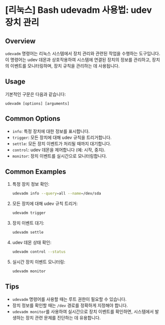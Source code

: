 # [리눅스] Bash udevadm 사용법: udev 장치 관리

## Overview
`udevadm` 명령어는 리눅스 시스템에서 장치 관리와 관련된 작업을 수행하는 도구입니다. 이 명령어는 udev 데몬과 상호작용하여 시스템에 연결된 장치의 정보를 관리하고, 장치의 이벤트를 모니터링하며, 장치 규칙을 관리하는 데 사용됩니다.

## Usage
기본적인 구문은 다음과 같습니다:
```
udevadm [options] [arguments]
```

## Common Options
- `info`: 특정 장치에 대한 정보를 표시합니다.
- `trigger`: 모든 장치에 대해 udev 규칙을 트리거합니다.
- `settle`: 모든 장치 이벤트가 처리될 때까지 대기합니다.
- `control`: udev 데몬을 제어합니다 (예: 시작, 중지).
- `monitor`: 장치 이벤트를 실시간으로 모니터링합니다.

## Common Examples
1. 특정 장치 정보 확인:
   ```bash
   udevadm info --query=all --name=/dev/sda
   ```

2. 모든 장치에 대해 udev 규칙 트리거:
   ```bash
   udevadm trigger
   ```

3. 장치 이벤트 대기:
   ```bash
   udevadm settle
   ```

4. udev 데몬 상태 확인:
   ```bash
   udevadm control --status
   ```

5. 실시간 장치 이벤트 모니터링:
   ```bash
   udevadm monitor
   ```

## Tips
- `udevadm` 명령어를 사용할 때는 루트 권한이 필요할 수 있습니다.
- 장치 정보를 확인할 때는 `/dev` 경로를 정확하게 지정해야 합니다.
- `udevadm monitor`를 사용하여 실시간으로 장치 이벤트를 확인하면, 시스템에서 발생하는 장치 관련 문제를 진단하는 데 유용합니다.